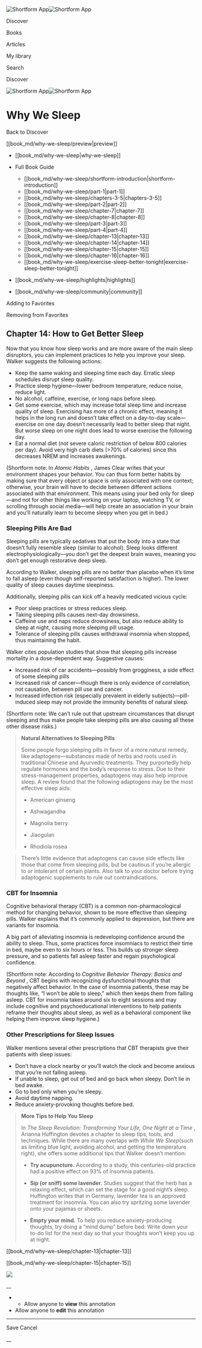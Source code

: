 ![Shortform App](/img/logo.36a2399e.svg)![Shortform App](/img/logo-dark.70c1b072.svg)

Discover

Books

Articles

My library

Search

Discover

![Shortform App](/img/logo.36a2399e.svg)![Shortform App](/img/logo-dark.70c1b072.svg)

# Why We Sleep

Back to Discover

[[book_md/why-we-sleep/preview|preview]]

  * [[book_md/why-we-sleep|why-we-sleep]]
  * Full Book Guide

    * [[book_md/why-we-sleep/shortform-introduction|shortform-introduction]]
    * [[book_md/why-we-sleep/part-1|part-1]]
    * [[book_md/why-we-sleep/chapters-3-5|chapters-3-5]]
    * [[book_md/why-we-sleep/part-2|part-2]]
    * [[book_md/why-we-sleep/chapter-7|chapter-7]]
    * [[book_md/why-we-sleep/chapter-8|chapter-8]]
    * [[book_md/why-we-sleep/part-3|part-3]]
    * [[book_md/why-we-sleep/part-4|part-4]]
    * [[book_md/why-we-sleep/chapter-13|chapter-13]]
    * [[book_md/why-we-sleep/chapter-14|chapter-14]]
    * [[book_md/why-we-sleep/chapter-15|chapter-15]]
    * [[book_md/why-we-sleep/chapter-16|chapter-16]]
    * [[book_md/why-we-sleep/exercise-sleep-better-tonight|exercise-sleep-better-tonight]]
  * [[book_md/why-we-sleep/highlights|highlights]]
  * [[book_md/why-we-sleep/community|community]]



Adding to Favorites 

Removing from Favorites 

## Chapter 14: How to Get Better Sleep

Now that you know how sleep works and are more aware of the main sleep disruptors, you can implement practices to help you improve your sleep. Walker suggests the following actions:

  * Keep the same waking and sleeping time each day. Erratic sleep schedules disrupt sleep quality.
  * Practice sleep hygiene—lower bedroom temperature, reduce noise, reduce light.
  * No alcohol, caffeine, exercise, or long naps before sleep.
  * Get some exercise, which may increase total sleep time and increase quality of sleep. Exercising has more of a chronic effect, meaning it helps in the long run and doesn’t take effect on a day-to-day scale—exercise on one day doesn’t necessarily lead to better sleep that night. But worse sleep on one night does lead to worse exercise the following day.
  * Eat a normal diet (not severe caloric restriction of below 800 calories per day). Avoid very high carb diets (>70% of calories) since this decreases NREM and increases awakenings.



(Shortform note: In _Atomic Habits_ , James Clear writes that your environment shapes your behavior. You can thus form better habits by making sure that every object or space is only associated with one context; otherwise, your brain will have to decide between different actions associated with that environment. This means using your bed only for sleep—and not for other things like working on your laptop, watching TV, or scrolling through social media—will help create an association in your brain and you’ll naturally learn to become sleepy when you get in bed.)

### Sleeping Pills Are Bad

Sleeping pills are typically sedatives that put the body into a state that doesn’t fully resemble sleep (similar to alcohol). Sleep looks different electrophysiologically—you don’t get the deepest brain waves, meaning you don’t get enough restorative deep sleep.

According to Walker, sleeping pills are no better than placebo when it’s time to fall asleep (even though self-reported satisfaction is higher). The lower quality of sleep causes daytime sleepiness.

Additionally, sleeping pills can kick off a heavily medicated vicious cycle:

  * Poor sleep practices or stress reduces sleep.
  * Taking sleeping pills causes next-day drowsiness.
  * Caffeine use and naps reduce drowsiness, but also reduce ability to sleep at night, causing more sleeping pill usage.
  * Tolerance of sleeping pills causes withdrawal insomnia when stopped, thus maintaining the habit.



Walker cites population studies that show that sleeping pills increase mortality in a dose-dependent way. Suggestive causes:

  * Increased risk of car accidents—possibly from grogginess, a side effect of some sleeping pills
  * Increased risk of cancer—though there is only evidence of correlation, not causation, between pill use and cancer.
  * Increased infection risk (especially prevalent in elderly subjects)—pill-induced sleep may not provide the immunity benefits of natural sleep.



(Shortform note: We can’t rule out that upstream circumstances that disrupt sleeping and thus make people take sleeping pills are also causing all these other disease risks.)

> **Natural Alternatives to Sleeping Pills**
> 
> Some people forgo sleeping pills in favor of a more natural remedy, like adaptogens—substances made of herbs and roots used in traditional Chinese and Ayurvedic treatments. They purportedly help regulate hormones and the body’s response to stress. Due to their stress-management properties, adaptogens may also help improve sleep. A review found that the following adaptogens may be the most effective sleep aids:
> 
>   * American ginseng
> 
>   * Ashwagandha
> 
>   * Magnolia berry
> 
>   * Jiaogulan
> 
>   * Rhodiola rosea
> 
> 

> 
> There’s little evidence that adaptogens can cause side effects like those that come from sleeping pills, but be cautious if you’re allergic to or intolerant of certain plants. Also talk to your doctor before trying adaptogenic supplements to rule out contraindications.

### CBT for Insomnia

Cognitive behavioral therapy (CBT) is a common non-pharmacological method for changing behavior, shown to be more effective than sleeping pills. Walker explains that it’s commonly applied to depression, but there are variants for insomnia.

A big part of alleviating insomnia is redeveloping confidence around the ability to sleep. Thus, some practices force insomniacs to restrict their time in bed, maybe even to six hours or less. This builds up stronger sleep pressure, and so patients fall asleep faster and regain psychological confidence.

(Shortform note: According to _Cognitive Behavior Therapy: Basics and Beyond_ , CBT begins with recognizing dysfunctional thoughts that negatively affect behavior. In the case of insomnia patients, these may be thoughts like, “I won’t be able to sleep,” which then keeps them from falling asleep. CBT for insomnia takes around six to eight sessions and may include cognitive and psychoeducational interventions to help patients reframe their thoughts about sleep, as well as a behavioral component like helping them improve sleep hygiene.)

### Other Prescriptions for Sleep Issues

Walker mentions several other prescriptions that CBT therapists give their patients with sleep issues:

  * Don’t have a clock nearby or you’ll watch the clock and become anxious that you’re not falling asleep.
  * If unable to sleep, get out of bed and go back when sleepy. Don’t lie in bed awake.
  * Go to bed only when you’re sleepy. 
  * Avoid daytime napping.
  * Reduce anxiety-provoking thoughts before bed.



> **More Tips to Help You Sleep**
> 
> In _The Sleep Revolution: Transforming Your Life, One Night at a Time_ , Arianna Huffington devotes a chapter to sleep tips, tools, and techniques. While there are many overlaps with _While We Sleep_(such as limiting blue light, avoiding alcohol, and getting the temperature right), she offers some additional tips that Walker doesn’t mention:
> 
>   * **Try acupuncture.** According to a study, this centuries-old practice had a positive effect on 93% of insomnia patients.
> 
>   * **Sip (or sniff) some lavender.** Studies suggest that the herb has a relaxing effect, which can set the stage for a good night’s sleep. Huffington writes that in Germany, lavender tea is an approved treatment for insomnia. You can also try spritzing some lavender onto your pajamas or sheets.
> 
>   * **Empty your mind.** To help you reduce anxiety-producing thoughts, try doing a “mind dump” before bed: Write down your to-do list for the next day so that your thoughts won’t keep you up at night.
> 
> 


[[book_md/why-we-sleep/chapter-13|chapter-13]]

[[book_md/why-we-sleep/chapter-15|chapter-15]]

![](https://bat.bing.com/action/0?ti=56018282&Ver=2&mid=b1fb59b6-c413-42a1-954a-9755d7dc1f9c&sid=72e6e650642c11eeb2dd2161d176fe8d&vid=72e70890642c11eeb72d79fe7b6df2c6&vids=0&msclkid=N&pi=0&lg=en-US&sw=800&sh=600&sc=24&nwd=1&tl=Shortform%20%7C%20Book&p=https%3A%2F%2Fwww.shortform.com%2Fapp%2Fbook%2Fwhy-we-sleep%2Fchapter-14&r=&lt=1231&evt=pageLoad&sv=1&rn=867203)

__

  *   * Allow anyone to **view** this annotation
  * Allow anyone to **edit** this annotation



* * *

Save Cancel

__



